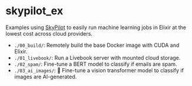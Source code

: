 # skypilot_ex

Examples using [SkyPilot](https://github.com/skypilot-org/skypilot) to easily run machine learning jobs in Elixir at the lowest cost across cloud providers.

- `./00_build/`: Remotely build the base Docker image with CUDA and Elixir.
- `./01_livebook/`: Run a Livebook server with mounted cloud storage.
- `./02_spam/`: Fine-tune a BERT model to classify if emails are spam.
- `./03_ai_images/`: :construction: Fine-tune a vision transformer model to classify if images are AI-generated.
